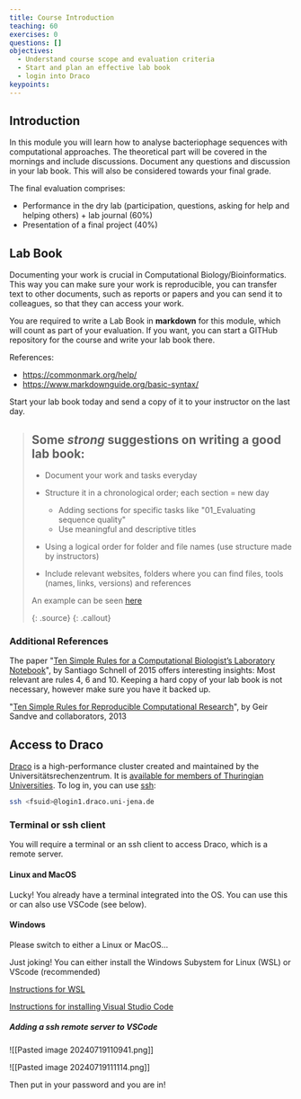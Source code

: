 ```yaml
---
title: Course Introduction
teaching: 60
exercises: 0
questions: []
objectives:
  - Understand course scope and evaluation criteria
  - Start and plan an effective lab book
  - login into Draco
keypoints:
---
```


## Introduction

In this module you will learn how to analyse bacteriophage sequences with computational approaches. The theoretical part will be covered in the mornings and include discussions. Document any questions and discussion in your lab book. This will also be considered towards your final grade.

The final evaluation comprises:

- Performance in the dry lab (participation, questions, asking for help and helping others) + lab journal (60%)
- Presentation of a final project (40%)

## Lab Book

Documenting your work is crucial in Computational Biology/Bioinformatics. This way you can make sure your work is reproducible, you can transfer text to other documents, such as reports or papers and you can send it to colleagues, so that they can access your work.   

You are required to write a Lab Book in **markdown** for this module, which will count as part of your evaluation. If you want, you can start a GITHub repository for the course and write your lab book there.  

References:
- https://commonmark.org/help/
- https://www.markdownguide.org/basic-syntax/

Start your lab book today and send a copy of it to your instructor on the last day.

> ## Some *strong* suggestions on writing a good lab book:
> 
> - Document your work and tasks everyday
> 
> - Structure it in a chronological order; each section = new day
>     - Adding sections for specific tasks like "01_Evaluating sequence quality"
>     - Use meaningful and descriptive titles
>     
> - Using a logical order for folder and file names (use structure made by instructors)
> 
> - Include relevant websites, folders where you can find files, tools (names, links, versions) and references
> 
> An example can be seen [here](https://github.com/waltercostamb/course_viral-microbiology/blob/main/tutorials/lab-book.pdf)
> 
>  {: .source}
{: .callout}


### Additional References

The paper "[Ten Simple Rules for a Computational Biologist’s Laboratory Notebook](https://journals.plos.org/ploscompbiol/article?id=10.1371/journal.pcbi.1004385)", by Santiago Schnell of 2015 offers interesting insights:  Most relevant are rules 4, 6 and 10. Keeping a hard copy of your lab book is not necessary, however make sure you have it backed up.

"[Ten Simple Rules for Reproducible Computational Research](https://app.dimensions.ai/details/publication/pub.1022987921)", by Geir Sandve and collaborators, 2013

## Access to Draco

[Draco](https://wiki.uni-jena.de/pages/viewpage.action?pageId=22453002) is a high-performance cluster created and maintained by the Universitätsrechenzentrum. It is [available for members of Thuringian Universities](http://sternb.gitpages.tpi.uni-jena.de/draco-101-2023-01/#5). To log in, you can use [ssh](http://sternb.gitpages.tpi.uni-jena.de/draco-101-2023-01/#15): 

```bash
ssh <fsuid>@login1.draco.uni-jena.de
```

### Terminal or ssh client  
You will require a terminal or an ssh client to access Draco, which is a remote server. 

#### Linux and MacOS
Lucky! You already have a terminal integrated into the OS. You can use this or can also use VSCode (see below).

#### Windows
Please switch to either a Linux or MacOS...

Just joking! You can either install the Windows Subystem for Linux (WSL) or VScode (recommended)

[Instructions for WSL](https://learn.microsoft.com/en-us/windows/wsl/install)

[Instructions for installing Visual Studio Code](https://code.visualstudio.com/docs/setup/windows)

##### Adding a ssh remote server to VSCode

![[Pasted image 20240719110941.png]]

![[Pasted image 20240719111114.png]]

Then put in your password and you are in!
